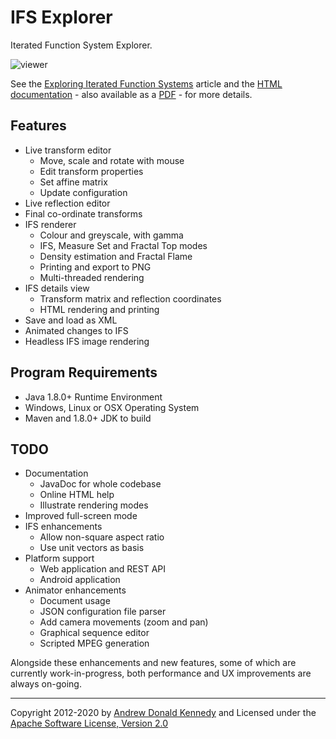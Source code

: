 IFS Explorer
============

Iterated Function System Explorer.

![viewer](http://grkvlt.github.io/iterator/images/viewer-overlay-grid.png)

See the [Exploring Iterated Function Systems](https://medium.com/@grkvlt/exploring-iterated-function-systems-671b7e99d360)
article and the [HTML documentation](http://grkvlt.github.io/iterator/) - also available as a
[PDF](https://github.com/grkvlt/iterator/releases/download/v1.5.0/IFS.Explorer.1.5.0.pdf) - for more details.

## Features

- Live transform editor
  - Move, scale and rotate with mouse
  - Edit transform properties
  - Set affine matrix
  - Update configuration
- Live reflection editor
- Final co-ordinate transforms
- IFS renderer
  - Colour and greyscale, with gamma
  - IFS, Measure Set and Fractal Top modes
  - Density estimation and Fractal Flame
  - Printing and export to PNG
  - Multi-threaded rendering
- IFS details view
  - Transform matrix and reflection coordinates
  - HTML rendering and printing
- Save and load as XML
- Animated changes to IFS
- Headless IFS image rendering

## Program Requirements

- Java 1.8.0+ Runtime Environment
- Windows, Linux or OSX Operating System
- Maven and 1.8.0+ JDK to build

## TODO

- Documentation
  - JavaDoc for whole codebase
  - Online HTML help
  - Illustrate rendering modes
- Improved full-screen mode
- IFS enhancements
  - Allow non-square aspect ratio
  - Use unit vectors as basis
- Platform support
  - Web application and REST API
  - Android application
- Animator enhancements
  - Document usage
  - JSON configuration file parser
  - Add camera movements (zoom and pan)
  - Graphical sequence editor
  - Scripted MPEG generation

Alongside these enhancements and new features, some of which are
currently work-in-progress, both performance and UX improvements
are always on-going.

---
Copyright 2012-2020 by [Andrew Donald Kennedy](mailto:andrew.international+iterator@gmail.com) and
Licensed under the [Apache Software License, Version 2.0](http://www.apache.org/licenses/LICENSE-2.0)
